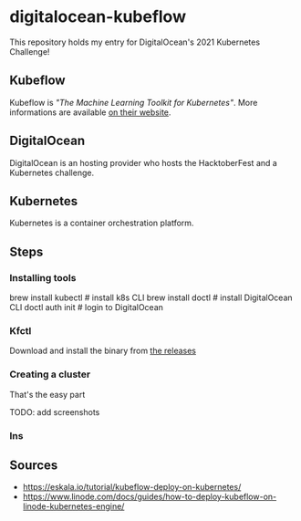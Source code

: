 # digitalocean-kubeflow

This repository holds my entry for DigitalOcean's 2021 Kubernetes Challenge!

## Kubeflow

Kubeflow is *"The Machine Learning Toolkit for Kubernetes"*.
More informations are available [on their website](https://www.kubeflow.org/).

## DigitalOcean

DigitalOcean is an hosting provider who hosts the HacktoberFest and a Kubernetes challenge.

## Kubernetes

Kubernetes is a container orchestration platform.

## Steps

### Installing tools

brew install kubectl # install k8s CLI
brew install doctl # install DigitalOcean CLI
doctl auth init # login to DigitalOcean

### Kfctl

Download and install the binary from [the releases](https://github.com/kubeflow/kfctl/releases/)

### Creating a cluster

That's the easy part

TODO: add screenshots

### Ins


## Sources

- https://eskala.io/tutorial/kubeflow-deploy-on-kubernetes/
- https://www.linode.com/docs/guides/how-to-deploy-kubeflow-on-linode-kubernetes-engine/


